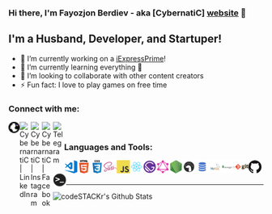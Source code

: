 ### Hi there, I'm Fayozjon Berdiev - aka [CybernatiC] [website] 👋

## I'm a Husband, Developer, and Startuper!

* 🔭 I’m currently working on a [iExpressPrime][iexpress]!
* 🌱 I’m currently learning everything 🤣
* 👯 I’m looking to collaborate with other content creators 
* ⚡ Fun fact: I love to play games on free time

### Connect with me:

[<img align="left" alt="fb.uz" width="22px" src="https://raw.githubusercontent.com/iconic/open-iconic/master/svg/globe.svg" />][website][<img align="left" alt="CybernatiC | LinkedIn" width="22px" src="https://cdn.jsdelivr.net/npm/simple-icons@v3/icons/linkedin.svg" />][linkedin][<img align="left" alt="CybernatiC | Instagram" width="22px" src="https://cdn.jsdelivr.net/npm/simple-icons@v3/icons/instagram.svg" />][instagram][<img align="left" alt="CybernatiC | Facebook" width="22px" src="https://cdn.jsdelivr.net/npm/simple-icons@v3/icons/facebook.svg" />][facebook][<img src="https://cdn.jsdelivr.net/npm/simple-icons@v3/icons/telegram.svg" alt="Telegram" align="left" width="22px"/>][telegram]
<br />
### Languages and Tools:

<img align="left" alt="Visual Studio Code" width="26px" src="https://raw.githubusercontent.com/github/explore/80688e429a7d4ef2fca1e82350fe8e3517d3494d/topics/visual-studio-code/visual-studio-code.png" />
<img align="left" alt="HTML5" width="26px" src="https://raw.githubusercontent.com/github/explore/80688e429a7d4ef2fca1e82350fe8e3517d3494d/topics/html/html.png" />
<img align="left" alt="CSS3" width="26px" src="https://raw.githubusercontent.com/github/explore/80688e429a7d4ef2fca1e82350fe8e3517d3494d/topics/css/css.png" />
<img align="left" alt="Sass" width="26px" src="https://raw.githubusercontent.com/github/explore/80688e429a7d4ef2fca1e82350fe8e3517d3494d/topics/sass/sass.png" />
<img align="left" alt="JavaScript" width="26px" src="https://raw.githubusercontent.com/github/explore/80688e429a7d4ef2fca1e82350fe8e3517d3494d/topics/javascript/javascript.png" />
<img align="left" alt="React" width="26px" src="https://raw.githubusercontent.com/github/explore/80688e429a7d4ef2fca1e82350fe8e3517d3494d/topics/react/react.png" /><img align="left" alt="Gatsby" width="26px" src="https://raw.githubusercontent.com/github/explore/e94815998e4e0713912fed477a1f346ec04c3da2/topics/gatsby/gatsby.png" /><img align="left" alt="GraphQL" width="26px" src="https://raw.githubusercontent.com/github/explore/80688e429a7d4ef2fca1e82350fe8e3517d3494d/topics/graphql/graphql.png" /><img align="left" alt="Node.js" width="26px" src="https://raw.githubusercontent.com/github/explore/80688e429a7d4ef2fca1e82350fe8e3517d3494d/topics/nodejs/nodejs.png" /><img align="left" alt="Deno" width="26px" src="https://raw.githubusercontent.com/github/explore/361e2821e2dea67711cde99c9c40ed357061cf27/topics/deno/deno.png" /><img align="left" alt="SQL" width="26px" src="https://raw.githubusercontent.com/github/explore/80688e429a7d4ef2fca1e82350fe8e3517d3494d/topics/sql/sql.png" /><img align="left" alt="MySQL" width="26px" src="https://raw.githubusercontent.com/github/explore/80688e429a7d4ef2fca1e82350fe8e3517d3494d/topics/mysql/mysql.png" /><img align="left" alt="MongoDB" width="26px" src="https://raw.githubusercontent.com/github/explore/80688e429a7d4ef2fca1e82350fe8e3517d3494d/topics/mongodb/mongodb.png" /><img align="left" alt="Git" width="26px" src="https://raw.githubusercontent.com/github/explore/80688e429a7d4ef2fca1e82350fe8e3517d3494d/topics/git/git.png" /><img align="left" alt="GitHub" width="26px" src="https://raw.githubusercontent.com/github/explore/78df643247d429f6cc873026c0622819ad797942/topics/github/github.png" /><img align="left" alt="HTML5" width="26px" src="https://raw.githubusercontent.com/github/explore/80688e429a7d4ef2fca1e82350fe8e3517d3494d/topics/terminal/terminal.png" />

<br />
<br />

--- 
 

<img align="left" alt="codeSTACKr's Github Stats" src="https://github-readme-stats.vercel.app/api?username=fayozjon&show_icons=true&hide_border=true" />

[website]: https://fb.uz
[twitter]: https://twitter.com/cybernatic_uz 
[instagram]: https://instagram.com/cybernatic
[linkedin]: https://linkedin.com/in/cybernatic
[facebook]: https://fb.com/Fayozjon
[telegram]: https://t.me/cybernatic
[iexpress]: https://iexpressprime.uz
